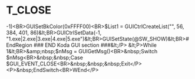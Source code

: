 # T_CLOSE
-1)&lt;BR>GUISetBkColor(0xFFFF00)&lt;BR>$List1 = GUICtrlCreateList("", 56, 384, 401, 86)&lt;BR>GUICtrlSetData(-1, "1.exe|2.exe|3.exe|4.exe|5.exe")&lt;BR>GUISetState(@SW_SHOW)&lt;BR>#EndRegion ### END Koda GUI section ###&lt;/P> &lt;P>While 1&lt;BR>&amp;nbsp;$nMsg = GUIGetMsg()&lt;BR>&amp;nbsp;Switch $nMsg&lt;BR>&amp;nbsp;&amp;nbsp;Case $GUI_EVENT_CLOSE&lt;BR>&amp;nbsp;&amp;nbsp;&amp;nbsp;Exit&lt;/P> &lt;P>&amp;nbsp;EndSwitch&lt;BR>WEnd&lt;/P>
